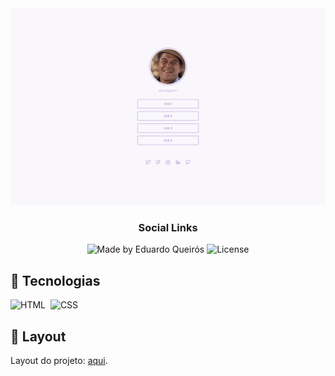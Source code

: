 <div align="center">
    <img max-width="100%" src=".github/captura.png" />
</div>

<h3 align="center">Social Links</h3>

<p align="center">
  <img alt="Made by Eduardo Queirós" src="https://img.shields.io/badge/made%20by-Eduardo%20Queirós-red">
  <img alt="License" src="https://img.shields.io/badge/license-MIT-%2304D361">
</p>

## 🚀 Tecnologias

![HTML](https://img.shields.io/badge/-HTML-05122A?style=for-the-badge&color=282a36&logo=HTML5)&nbsp;
![CSS](https://img.shields.io/badge/-CSS-05122A?style=for-the-badge&logo=CSS3&color=282a36&logoColor=1572B6)&nbsp;

## 🔖 Layout

Layout do projeto: [aqui](hhttps://efficient-sloth-d85.notion.site/Desafio-Social-Tree-a4008e467a3248c4b05c97cf78aea44f#2e3cfaf746214ec6b3be28f470539cea).


